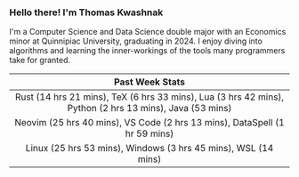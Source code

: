
### Hello there! I'm Thomas Kwashnak

I'm a Computer Science and Data Science double major with an Economics
minor at Quinnipiac University, graduating in 2024.
I enjoy diving into algorithms and learning the inner-workings of the tools
many programmers take for granted.

| Past Week Stats |
| :---: |
| Rust (14 hrs 21 mins), TeX (6 hrs 33 mins), Lua (3 hrs 42 mins), Python (2 hrs 13 mins), Java (53 mins) |
| Neovim (25 hrs 40 mins), VS Code (2 hrs 13 mins), DataSpell (1 hr 59 mins) |
| Linux (25 hrs 53 mins), Windows (3 hrs 45 mins), WSL (14 mins) |


